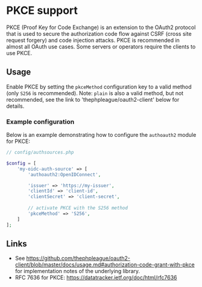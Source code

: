 # PKCE support

PKCE (Proof Key for Code Exchange) is an extension to the OAuth2 protocol that is used to secure the
authorization code flow against CSRF (cross site request forgery) and code injection attacks.
PKCE is recommended in almost all OAuth use cases. Some servers or operators require the clients to use PKCE.

## Usage

Enable PKCE by setting the `pkceMethod` configuration key to a valid method (only `S256` is recommended).
Note: `plain` is also a valid method, but not recommended, see the link to 'thephpleague/oauth2-client' below for details.

### Example configuration

Below is an example demonstrating how to configure the `authoauth2` module for PKCE:

```php
// config/authsources.php

$config = [
    'my-oidc-auth-source' => [
        'authoauth2:OpenIDConnect',

        'issuer' => 'https://my-issuer',
        'clientId' => 'client-id',
        'clientSecret' => 'client-secret',
        
        // activate PKCE with the S256 method
        'pkceMethod' => 'S256',
    ]
];
```

## Links

- See https://github.com/thephpleague/oauth2-client/blob/master/docs/usage.md#authorization-code-grant-with-pkce
  for implementation notes of the underlying library.
- RFC 7636 for PKCE: https://datatracker.ietf.org/doc/html/rfc7636
